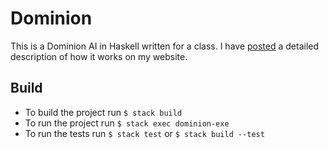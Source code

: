 # Dominion

This is a Dominion AI in Haskell written for a class. I have [posted](http://tobin.yehle.io/articles/dominion) a detailed description of how it works on my website.

## Build

- To build the project run `$ stack build`
- To run the project run `$ stack exec dominion-exe`
- To run the tests run `$ stack test` or `$ stack build --test`
